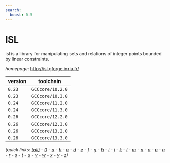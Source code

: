 ```yaml
---
search:
  boost: 0.5
---
```

# ISL

isl is a library for manipulating sets and relations of integer points bounded by linear constraints.

*homepage*: <http://isl.gforge.inria.fr/>

version | toolchain
--------|----------
``0.23`` | ``GCCcore/10.2.0``
``0.23`` | ``GCCcore/10.3.0``
``0.24`` | ``GCCcore/11.2.0``
``0.24`` | ``GCCcore/11.3.0``
``0.26`` | ``GCCcore/12.2.0``
``0.26`` | ``GCCcore/12.3.0``
``0.26`` | ``GCCcore/13.2.0``
``0.26`` | ``GCCcore/13.3.0``


*(quick links: [(all)](../index.md) - [0](../0/index.md) - [a](../a/index.md) - [b](../b/index.md) - [c](../c/index.md) - [d](../d/index.md) - [e](../e/index.md) - [f](../f/index.md) - [g](../g/index.md) - [h](../h/index.md) - [i](../i/index.md) - [j](../j/index.md) - [k](../k/index.md) - [l](../l/index.md) - [m](../m/index.md) - [n](../n/index.md) - [o](../o/index.md) - [p](../p/index.md) - [q](../q/index.md) - [r](../r/index.md) - [s](../s/index.md) - [t](../t/index.md) - [u](../u/index.md) - [v](../v/index.md) - [w](../w/index.md) - [x](../x/index.md) - [y](../y/index.md) - [z](../z/index.md))*


